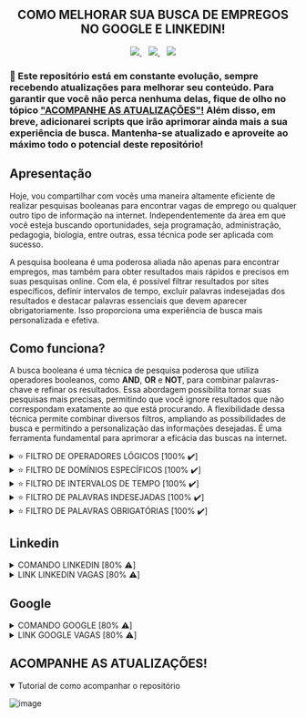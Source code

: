 <!-- 
Eu escolhi combinar códigos em markdown e html, pois eles se complementam mutuamente. Por exemplo, enquanto o markdown pode ser útil para a maioria das formatações de texto, como títulos e listas, ele não oferece suporte para alinhar o texto no centro e algumas outras funcionalidades avançadas. É aí que o html entra, permitindo preencher essas lacunas. No entanto, reconheço que o html pode ser mais verboso em comparação com o markdown, tornando o código mais extenso. Portanto, sempre que possível, opto pelo markdown para manter o código mais limpo e legível.
-->

<!-- TÍTULO -->
<!-- HTML -->
<h2 align="center">
  COMO MELHORAR SUA BUSCA DE EMPREGOS NO GOOGLE E LINKEDIN!
</h2>

<!-- BADGES -->
<!-- HTML -->
<div align="center">
  <a href="https://github.com/steteler">
    <img src="https://img.shields.io/github/followers/steteler.svg?style=social&label=Followers&maxAge=2592000&cacheSeconds=3600"/>
  </a>
  &nbsp;&nbsp;
  <a href="#">
    <img src="https://img.shields.io/github/stars/steteler/steteler-jobs-search-tips.svg?style=social&cacheSeconds=3600"/>
  </a>
  &nbsp;&nbsp;
  <a href="#">
    <img src="https://img.shields.io/github/watchers/steteler/steteler-jobs-search-tips.svg?style=social&cacheSeconds=3600"/>
  </a>
</div>

<!-- AVISOS -->
<!-- MARKDOWN / HTML -->
### 🚨 Este repositório está em constante evolução, sempre recebendo atualizações para melhorar seu conteúdo. Para garantir que você não perca nenhuma delas, fique de olho no tópico <a href="#acompanhe-as-atualizações">"ACOMPANHE AS ATUALIZAÇÕES"!</a> Além disso, em breve, adicionarei scripts que irão aprimorar ainda mais a sua experiência de busca. Mantenha-se atualizado e aproveite ao máximo todo o potencial deste repositório!

<!-- APRESENTAÇÃO -->
<!-- MARKDOWN -->
## Apresentação
Hoje, vou compartilhar com vocês uma maneira altamente eficiente de realizar pesquisas booleanas para encontrar vagas de emprego ou qualquer outro tipo de informação na internet. Independentemente da área em que você esteja buscando oportunidades, seja programação, administração, pedagogia, biologia, entre outras, essa técnica pode ser aplicada com sucesso.

A pesquisa booleana é uma poderosa aliada não apenas para encontrar empregos, mas também para obter resultados mais rápidos e precisos em suas pesquisas online. Com ela, é possível filtrar resultados por sites específicos, definir intervalos de tempo, excluir palavras indesejadas dos resultados e destacar palavras essenciais que devem aparecer obrigatoriamente. Isso proporciona uma experiência de busca mais personalizada e efetiva.

<!-- COMO FUNCIONA -->
<!-- MARKDOWN -->
## Como funciona?
A busca booleana é uma técnica de pesquisa poderosa que utiliza operadores booleanos, como **AND**, **OR** e **NOT**, para combinar palavras-chave e refinar os resultados. Essa abordagem possibilita tornar suas pesquisas mais precisas, permitindo que você ignore resultados que não correspondam exatamente ao que está procurando. A flexibilidade dessa técnica permite combinar diversos filtros, ampliando as possibilidades de busca e permitindo a personalização das informações desejadas. É uma ferramenta fundamental para aprimorar a eficácia das buscas na internet.

<!-- FILTROS LÓGICOS -->
<!-- HTML -->
<details>
  <summary>⭐ FILTRO DE OPERADORES LÓGICOS [100% ✔️]</summary>
  <br />
  <br />

<!-- MARKDOWN -->
  O filtro de operadores lógicos, como "**AND**", "**OR**" e "**NOT**", permite combinar palavras-chave e obter resultados mais precisos. Esses operadores são valiosos para refinar pesquisas e restringir os resultados de acordo com critérios específicos.

  ### OPERADOR AND (E)
  
  * Exemplo 1: `🍉 AND 🍇`
      * **Retorna**: Resultados que contenham ambas as palavras "🍉" e "🍇".
  * Exemplo 2: `melancia AND uva`
      * **Retorna**: Resultados que contenham ambas as palavras "melancia" e "uva".
  
  ### OPERADOR OR (OU)
  
  * Exemplo 1: `🍉 OR 🍇`
      * **Retorna**: Resultados que contenham qualquer uma das palavras "🍉" ou "🍇", ou ambas.
  * Exemplo 2: `melancia OR uva`
      * **Retorna**: Resultados que contenham qualquer uma das palavras "melancia" ou "uva", ou ambas.
  
  ### OPERADOR NOT (NÃO)
  
  * Exemplo 1: `🍉 NOT 🍇`
      * **Retorna**: Resultados que contenham "🍉", mas excluindo aquelas que também mencionam "🍇".
  * Exemplo 2: `melancia NOT uva`
      * **Retorna**: Resultados que contenham "melancia", mas excluindo aquelas que também mencionam "uva".
  
  ### Uso de parênteses para agrupar termos ou filtros
  
  * Exemplo 1: `🍉 AND (🍇 OR 🍌)`
      * **Retorna**: Resultados que contenham "🍉" e, em seguida, qualquer uma das palavras "🍇" ou "🍌".
  * Exemplo 2: `melancia AND (uva OR banana)`
      * **Retorna**: Resultados que contenham "melancia" e, em seguida, qualquer uma das palavras "uva" ou "banana".
  
  ### Combinação de operadores
  
  * Exemplo 1: `(🍉 OR 🍅) AND (🍇 OR 🍌)`
      * **Retorna**: Resultados que contenham "🍉" ou "🍅" e também "🍇" ou "🍌".
  * Exemplo 2: `(melancia OR tomate) AND (uva OR banana)`
      * **Retorna**: Resultados que contenham "melancia" ou "tomate" e também "uva" ou "banana".

  <br />
</details>

<!-- FILTROS DE DOMÍNIOS -->
<!-- HTML -->
<details>
  <summary>⭐ FILTRO DE DOMÍNIOS ESPECÍFICOS [100% ✔️]</summary>
  <br />
  <br />

<!-- MARKDOWN -->
  O filtro de site possibilita a exibição ou exclusão de informações de um domínio específico. Essa funcionalidade permite que você refine suas pesquisas e obtenha resultados mais relevantes e direcionados de acordo com suas necessidades.

  Contudo, é importante ter atenção à sintaxe correta do operador de filtro suportado pelo mecanismo de pesquisa que está sendo utilizado. Cada mecanismo pode adotar sua própria variação para esse propósito, tais como "**site:**", "**inurl:**" ou "**domain:**". Por isso, familiarizar-se com a sintaxe apropriada é essencial para aproveitar ao máximo essa funcionalidade e obter resultados precisos e pertinentes em suas pesquisas.
  
  ### OPERADOR site:DominioDoSite.com ou +site:DominioDoSite.com

  * Exemplo 1: `💪 site:saude.gov.br`
      * **Retorna**: Os resultados deste tema estão limitados ao domínio que você especificou. Isso significa que você verá apenas informações relacionadas a esse domínio e nenhum outro domínio será mostrado.
  * Exemplo 2: `benefícios do exercício físico site:saude.gov.br`
      * **Retorna**: Os resultados deste tema estão limitados ao domínio que você especificou. Isso significa que você verá apenas informações relacionadas a esse domínio e nenhum outro domínio será mostrado.
  
  ### OPERADOR -site:DominioDoSite.com

  * Exemplo 1: `💪 -site:saude.gov.br`
      * **Retorna**: Os resultados não mostrarão informações provenientes do domínio que você especificou. Eles serão obtidos de outras fontes, excluindo completamente qualquer conteúdo vinculado a esse domínio em particular.
  * Exemplo 2: `benefícios do exercício físico -site:saude.gov.br`
      * **Retorna**: Os resultados não mostrarão informações provenientes do domínio que você especificou. Eles serão obtidos de outras fontes, excluindo completamente qualquer conteúdo vinculado a esse domínio em particular.

  <br />
</details>

<!-- FILTROS DE INTERVALOS DE TEMPO -->
<!-- HTML -->
<details>
  <summary>⭐ FILTRO DE INTERVALOS DE TEMPO [100% ✔️]</summary>
  <br />
  <br />

  O filtro de intervalo de tempo é uma ferramenta que permite restringir os resultados da busca para um período específico. Ele é muito útil quando você deseja encontrar informações relevantes em um intervalo de tempo particular ou acompanhar eventos e notícias ocorridos dentro de um determinado período.

  Lembre-se de que é importante utilizar o formato correto da data, conforme o padrão do mecanismo de pesquisa que você está usando. Além disso, nem todos os mecanismos de pesquisa suportam esse tipo de filtro, portanto, verifique a documentação específica do mecanismo de busca para garantir que o recurso esteja disponível e para entender a sintaxe correta a ser usada. Com o filtro de intervalo de tempo, você pode refinar sua pesquisa e obter resultados mais relevantes e atualizados.
  
  ### Pesquisa em um intervalo específico de tempo:
  Exemplo 1: `🚀 01/01/2022..31/12/2022`
      * **Retorna**: Resultados relacionados à "🚀", limitados às notícias e eventos ocorridos no ano de 2022.
  Exemplo 2: `tecnologia espacial 01/01/2022..31/12/2022`
      * **Retorna**: Resultados relacionados à "tecnologia espacial", limitados às notícias e eventos ocorridos no ano de 2022.
  
  ### Intervalo aberto de tempo:
  Exemplo 1: `💲 ..31/12/2020`
      * **Retorna**: Informações sobre a "💲", apenas até o final de 2020, excluindo resultados mais recentes.
  Exemplo 2: `crise econômica ..31/12/2020`
      * **Retorna**: Informações sobre a "crise econômica", apenas até o final de 2020, excluindo resultados mais recentes.
  
  ### Intervalo de tempo com filtros adicionais:
  Exemplo 1: `⚽ site:esporte.com 01/01/2021..31/12/2021`
      * **Retorna**: Informações sobre "⚽", restritas ao site "esporte.com" e ao ano de 2021.
  Exemplo 2: `futebol site:esporte.com 01/01/2021..31/12/2021`
      * **Retorna**: Informações sobre "futebol", restritas ao site "esporte.com" e ao ano de 2021.

  <br />
</details>

<!-- FILTRO PALAVRAS INDESEJADAS -->
<!-- HTML -->
<details>
  <summary>⭐ FILTRO DE PALAVRAS INDESEJADAS [100% ✔️]</summary>
  <br />
  <br />

  O filtro de palavras indesejadas permite excluir certas palavras ou termos da sua consulta de busca para refinar os resultados e obter informações mais relevantes.
  
  A principal diferença entre o "NOT" e o "-" é que o "NOT" geralmente é suportado por mecanismos de busca avançados que permitem consultas booleanas completas, enquanto o "-" é mais comum em mecanismos de busca mais simples, como os encontrados em mecanismos de busca de sites específicos.
  
  ### Operador NOT (NÃO)

  * Exemplo 1: `✈️ NOT 🏖️`
  	* Retorna: Os resultados relacionadas à ✈️, mas excluirá aquelas que também mencionam a palavra "🏖️".
  * Exemplo 2: `Viagem NOT praia`
  	* Retorna: Os resultados relacionadas à Viagem, mas excluirá aquelas que também mencionam a palavra "praia".
  
  ### Operador - (MENOS)

  * Exemplo 1: `✈️ -🏖️`
  	* Retorna: Os resultados relacionados à informações sobre ✈️, mas não incluirá resultados que mencionem a palavra "🏖️".
  * Exemplo 2: `Viagem -praia`
  	* Retorna: Os resultados relacionados à informações sobre viagens, mas não incluirá resultados que mencionem a palavra "praia".

  <br />
</details>

<!-- FILTRO PALAVRAS OBRIGATÓRIAS -->
<!-- HTML -->
<details>
  <summary>⭐ FILTRO DE PALAVRAS OBRIGATÓRIAS [100% ✔️]</summary>
  <br />
  <br />

<!-- MARKDOWN -->
  O filtro de palavras obrigatórias é realizado usando os operadores "**AND**" e "**+**". Esses operadores permitem que você especifique palavras ou termos que devem estar presentes em todos os resultados da pesquisa, tornando-a mais precisa e focada.
  
  A principal diferença entre o "**AND**" e o "**+**" é que o "**AND**" geralmente é suportado por mecanismos de busca avançados que permitem consultas booleanas completas, enquanto o "**+**" é mais comum em mecanismos de busca mais simples, como os encontrados em mecanismos de busca de sites específicos.

### OPERADOR AND (E)

* Exemplo 1: `🧠 AND 🤖`
    * **Retorna**: Os resultados relacionados à "🧠" e que também mencionem a palavra "🤖".
* Exemplo 2: `Inteligência Artificial AND robôs`
    * **Retorna**: Os resultados relacionados à "inteligência artificial" e que também mencionem a palavra "robôs".

### OPERADOR + (mais)

* Exemplo 1: `👨‍💻 +💡`
    * **Retorna**: Os resultados relacionados à "👨‍💻" e que também mencionem a palavra "💡".
* Exemplo 2: `tecnologia +inovação`
    * **Retorna**: Os resultados relacionados à "tecnologia" que também mencionem a palavra "inovação".

  <br />
</details>

<!-- LINKEDIN CÓDIGO E SITE -->
<!-- MARKDOWN -->
## Linkedin
<!-- HTML -->
<details>
  <summary>COMANDO LINKEDIN [80% ⚠️]</summary>
  <code>Javascript OR Typescript OR Node OR Python OR SQL OR MySQL OR HTML OR CSS OR MongoDB OR Express OR React</code>
  </br>
  </br>
  <p>
    🚨 Lembrando que, algumas empresas elas criam um post no linkedin divulgando as vagas para evitar cobranças ao criar na categoria de vagas. Lembre-se também de selecionar os filtros do linkedin ou clique no link que já deixei disponibilizado, ele já contém os filtros.
  </p>
</details>

<details>
  <summary>LINK LINKEDIN VAGAS [80% ⚠️]</summary>
  </br>
  <a href="https://www.linkedin.com/jobs/search/?currentJobId=3661517854&f_E=1%2C2%2C3&f_WT=2&geoId=106057199&keywords=Javascript%20OR%20Typescript%20OR%20Node%20OR%20Python%20OR%20SQL%20OR%20MySQL%20OR%20HTML%20OR%20CSS%20OR%20MongoDB%20OR%20Express%20OR%20React&location=Brasil&refresh=true">
    Clique aqui par ser redirecionado ao Linkedin!
  </a>
</details>

<!-- GOOGLE CÓDIGO E SITE -->
<!-- MARKDOWN -->
## Google
<!-- HTML -->
<details>
  <summary>COMANDO GOOGLE [80% ⚠️]</summary>
  <code>(Javascript OR Typescript OR Node OR Python OR SQL OR MySQL OR HTML OR CSS OR MongoDB OR Express OR React) AND (estagio OR trainee OR junior) AND (remoto OR home-office)</code>
  </br>
  </br>
  🚨 Você também pode usar a ferramenta de filtragem do google para ser mais assertivo, também deixei essa opção habilitada no link.
</details>

<details>
  <summary>LINK GOOGLE VAGAS [80% ⚠️]</summary>
  </br>
  <a href="https://www.google.com/search?q=Javascript+OR+Typescript+OR+Node+OR+Python+OR+SQL+OR+MySQL+OR+HTML+OR+CSS+OR+MongoDB+OR+Express+OR+React+AND+estagio+OR+trainee+OR+junior+AND+remoto+OR+home-office&biw=1366&bih=625&ei=cg2yZK7FGJ7e1sQPsI-N2A4&ved=0ahUKEwiuxrvt3Y-AAxUer5UCHbBHA-sQ4dUDCA8&uact=5&oq=Javascript+OR+Typescript+OR+Node+OR+Python+OR+SQL+OR+MySQL+OR+HTML+OR+CSS+OR+MongoDB+OR+Express+OR+React+AND+estagio+OR+trainee+OR+junior+AND+remoto+OR+home-office&gs_lp=Egxnd3Mtd2l6LXNlcnAiowFKYXZhc2NyaXB0IE9SIFR5cGVzY3JpcHQgT1IgTm9kZSBPUiBQeXRob24gT1IgU1FMIE9SIE15U1FMIE9SIEhUTUwgT1IgQ1NTIE9SIE1vbmdvREIgT1IgRXhwcmVzcyBPUiBSZWFjdCBBTkQgZXN0YWdpbyBPUiB0cmFpbmVlIE9SIGp1bmlvciBBTkQgcmVtb3RvIE9SIGhvbWUtb2ZmaWNlSABQAFgAcAB4AZABAJgBAKABAKoBALgBA8gBAPgBAeIDBBgAIEE&sclient=gws-wiz-serp">
    Clique aqui par ser redirecionado ao Google!
  </a>
</details>

<!-- ACOMPANHE AS ATUALIZAÇÕES -->
<!-- MARKDOWN -->
## ACOMPANHE AS ATUALIZAÇÕES!
<!-- HTML -->
<details open>
  <summary>
    Tutorial de como acompanhar o repositório
  </summary>

  <!-- MARKDOWN -->
  ![image](https://github.com/steteler/steteler-jobs-search-tips/assets/12498746/7cebf0e6-6d0d-470d-ad23-5d6b9fb887b0)
</details>
